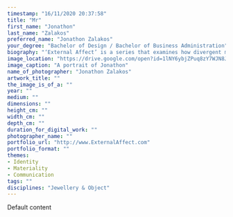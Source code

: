 ```yaml
---
timestamp: "16/11/2020 20:37:58"
title: "Mr"
first_name: "Jonathon"
last_name: "Zalakos"
preferred_name: "Jonathon Zalakos"
your_degree: "Bachelor of Design / Bachelor of Business Administration"
biography: "‘External Affect’ is a series that examines how divergent models of the self create confusion and discomfort when supported in the mind at the same time. These models are suggested by philosophers, psychologists, economists and so on. Where these models intercept, overlap and separate from each other, so do the distinct elements that compose the jewellery. Through this effort, thoughts are transported from the mind and onto the body."
image_location: "https://drive.google.com/open?id=1lNY6ybjZPuq8zY7WJN8JFZHVHvNE2-Y5"
image_caption: "A portrait of Jonathon"
name_of_photographer: "Jonathon Zalakos"
artwork_title: ""
the_image_is_of_a: ""
year: ""
medium: ""
dimensions: ""
height_cm: ""
width_cm: ""
depth_cm: ""
duration_for_digital_work: ""
photographer_name: ""
portfolio_url: "http://www.ExternalAffect.com"
portfolio_format: ""
themes:
- Identity
- Materiality
- Communication
tags: ""
disciplines: "Jewellery & Object"
---
```


Default content